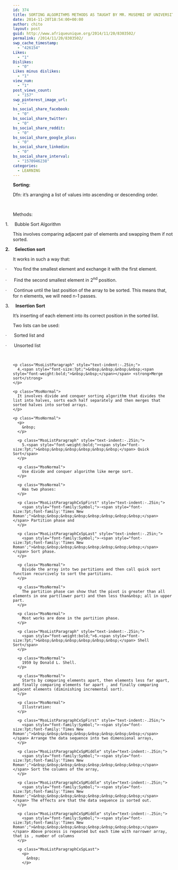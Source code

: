 ```yaml
---
id: 374
title: SORTING ALGORITHMS METHODS AS TAUGHT BY MR. MUSEMBI OF UNIVERSITY OF ELDORET
date: 2014-11-20T18:54:00+00:00
author: chito
layout: post
guid: http://www.afriqueunique.org/2014/11/20/8303502/
permalink: /2014/11/20/8303502/
swp_cache_timestamp:
  - "426154"
Likes:
  - "1"
Dislikes:
  - "0"
Likes minus dislikes:
  - "1"
view_num:
  - "1"
post_views_count:
  - "157"
swp_pinterest_image_url:
  - ""
bs_social_share_facebook:
  - "0"
bs_social_share_twitter:
  - "0"
bs_social_share_reddit:
  - "0"
bs_social_share_google_plus:
  - "0"
bs_social_share_linkedin:
  - "0"
bs_social_share_interval:
  - "1570946238"
categories:
  - LEARNING
---
```

<p class="MsoNormal">
  <strong>Sorting:</strong>
</p>

<p class="MsoNormal">
  Dfn: it’s arranging a list of values into ascending or descending order.
</p>

<p class="MsoNormal">
  <p>
    &nbsp;
  </p>
  
  <p class="MsoNormal">
    Methods:
  </p>
  
  <p class="MsoListParagraph" style="text-indent:-.25in;">
    1.<span style="font-size:7pt;">&nbsp;&nbsp;&nbsp;&nbsp;&nbsp;&nbsp;</span> Bubble Sort Algorithm
  </p>
  
  <p class="MsoNormal">
    This involves comparing adjacent pair of elements and swapping them if not sorted.
  </p>
  
  <p class="MsoListParagraph" style="text-indent:-.25in;">
    <span style="font-weight:bold;">2.<span style="font-size:7pt;">&nbsp;&nbsp;&nbsp;&nbsp;&nbsp;&nbsp;</span> Selection sort</span>
  </p>
  
  <p class="MsoNormal">
    It works in such a way that:
  </p>
  
  <p class="MsoListParagraphCxSpFirst" style="text-indent:-.25in;">
    <span style="font-family:Symbol;">·<span style="font-size:7pt;font-family:'Times New Roman';">&nbsp;&nbsp;&nbsp;&nbsp;&nbsp;&nbsp;&nbsp;&nbsp;</span></span> You find the smallest element and exchange it with the first element.
  </p>
  
  <p class="MsoListParagraphCxSpMiddle" style="text-indent:-.25in;">
    <span style="font-family:Symbol;">·<span style="font-size:7pt;font-family:'Times New Roman';">&nbsp;&nbsp;&nbsp;&nbsp;&nbsp;&nbsp;&nbsp;&nbsp;</span></span> Find the second smallest element in 2<sup>nd</sup> position.
  </p>
  
  <p class="MsoListParagraphCxSpMiddle" style="text-indent:-.25in;">
    <span style="font-family:Symbol;">·<span style="font-size:7pt;font-family:'Times New Roman';">&nbsp;&nbsp;&nbsp;&nbsp;&nbsp;&nbsp;&nbsp;&nbsp;</span></span> Continue until the last position of the array to be sorted. This means that, for n elements, we will need n-1 passes.
  </p>
  
  <p class="MsoListParagraphCxSpLast" style="text-indent:-.25in;">
    3.<span style="font-size:7pt;">&nbsp;&nbsp;&nbsp;&nbsp;&nbsp;&nbsp;</span> <strong>Insertion Sort</strong>
  </p>
  
  <p class="MsoNormal">
    It’s inserting of each element into its correct position in the sorted list.
  </p>
  
  <p class="MsoNormal">
    Two lists can be used:
  </p>
  
  <p class="MsoListParagraphCxSpFirst" style="text-indent:-.25in;">
    <span style="font-family:Symbol;">·<span style="font-size:7pt;font-family:'Times New Roman';">&nbsp;&nbsp;&nbsp;&nbsp;&nbsp;&nbsp;&nbsp;&nbsp;</span></span> Sorted list and
  </p>
  
  <p class="MsoListParagraphCxSpLast" style="text-indent:-.25in;">
    <span style="font-family:Symbol;">·<span style="font-size:7pt;font-family:'Times New Roman';">&nbsp;&nbsp;&nbsp;&nbsp;&nbsp;&nbsp;&nbsp;&nbsp;</span></span> Unsorted list
  </p>
  
  <p class="MsoNormal">
    <p>
      &nbsp;
    </p>
    
    <p class="MsoListParagraph" style="text-indent:-.25in;">
      4.<span style="font-size:7pt;">&nbsp;&nbsp;&nbsp;&nbsp;<span style="font-weight:bold;">&nbsp;&nbsp;</span></span> <strong>Merge sort</strong>
    </p>
    
    <p class="MsoNormal">
      It involves divide and conquer sorting algorithm that divides the list into halves, sorts each half separately and then merges that sorted halves into sorted arrays.
    </p>
    
    <p class="MsoNormal">
      <p>
        &nbsp;
      </p>
      
      <p class="MsoListParagraph" style="text-indent:-.25in;">
        5.<span style="font-weight:bold;"><span style="font-size:7pt;">&nbsp;&nbsp;&nbsp;&nbsp;&nbsp;&nbsp;</span> Quick Sort</span>
      </p>
      
      <p class="MsoNormal">
        Use divide and conquer algorithm like merge sort.
      </p>
      
      <p class="MsoNormal">
        Has two phases:
      </p>
      
      <p class="MsoListParagraphCxSpFirst" style="text-indent:-.25in;">
        <span style="font-family:Symbol;">·<span style="font-size:7pt;font-family:'Times New Roman';">&nbsp;&nbsp;&nbsp;&nbsp;&nbsp;&nbsp;&nbsp;&nbsp;</span></span> Partition phase and
      </p>
      
      <p class="MsoListParagraphCxSpLast" style="text-indent:-.25in;">
        <span style="font-family:Symbol;">·<span style="font-size:7pt;font-family:'Times New Roman';">&nbsp;&nbsp;&nbsp;&nbsp;&nbsp;&nbsp;&nbsp;&nbsp;</span></span> Sort phase.
      </p>
      
      <p class="MsoNormal">
        Divide the array into two partitions and then call quick sort function recurcively to sort the partitions.
      </p>
      
      <p class="MsoNormal">
        The partition phase can show that the pivot is greater than all elements in one part(lower part) and then less than&nbsp; all in upper part.
      </p>
      
      <p class="MsoNormal">
        Most works are done in the partition phase.
      </p>
      
      <p class="MsoListParagraph" style="text-indent:-.25in;">
        <span style="font-weight:bold;">6.<span style="font-size:7pt;">&nbsp;&nbsp;&nbsp;&nbsp;&nbsp;&nbsp;</span> Shell Sort</span>
      </p>
      
      <p class="MsoNormal">
        1959 by Donald L. Shell.
      </p>
      
      <p class="MsoNormal">
        Starts by comparing elements apart, then elements less far apart, and finally comparing elements far apart , and finally comparing adjacent elements (diminishing incremental sort).
      </p>
      
      <p class="MsoNormal">
        Illustration:
      </p>
      
      <p class="MsoListParagraphCxSpFirst" style="text-indent:-.25in;">
        <span style="font-family:Symbol;">·<span style="font-size:7pt;font-family:'Times New Roman';">&nbsp;&nbsp;&nbsp;&nbsp;&nbsp;&nbsp;&nbsp;&nbsp;</span></span> Arrange the data sequence into two dimensional arrays,
      </p>
      
      <p class="MsoListParagraphCxSpMiddle" style="text-indent:-.25in;">
        <span style="font-family:Symbol;">·<span style="font-size:7pt;font-family:'Times New Roman';">&nbsp;&nbsp;&nbsp;&nbsp;&nbsp;&nbsp;&nbsp;&nbsp;</span></span> Sort the columns of the array,
      </p>
      
      <p class="MsoListParagraphCxSpMiddle" style="text-indent:-.25in;">
        <span style="font-family:Symbol;">·<span style="font-size:7pt;font-family:'Times New Roman';">&nbsp;&nbsp;&nbsp;&nbsp;&nbsp;&nbsp;&nbsp;&nbsp;</span></span> The effects are that the data sequence is sorted out.
      </p>
      
      <p class="MsoListParagraphCxSpMiddle" style="text-indent:-.25in;">
        <span style="font-family:Symbol;">·<span style="font-size:7pt;font-family:'Times New Roman';">&nbsp;&nbsp;&nbsp;&nbsp;&nbsp;&nbsp;&nbsp;&nbsp;</span></span> Above process is repeated but each time with narrower array, that is , number of columns
      </p>
      
      <p class="MsoListParagraphCxSpLast">
        <p>
          &nbsp;
        </p>